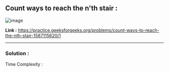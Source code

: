 ## Count ways to reach the n'th stair :

![image](https://user-images.githubusercontent.com/23376002/167246815-1232a223-3529-49a7-bb51-d4a9b533bb86.png)


**Link :** https://practice.geeksforgeeks.org/problems/count-ways-to-reach-the-nth-stair-1587115620/1


-----------------------------------------------------------------------------------------------------------------------------------------------------


### Solution :

Time Complexity :




